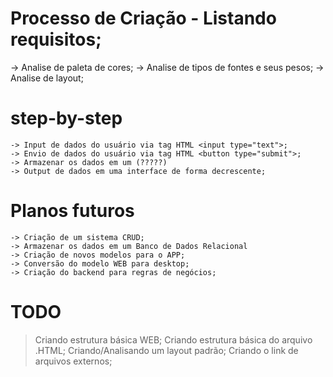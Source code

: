 # Processo de Criação - Listando requisitos;  

 -> Analise de paleta de cores;
 -> Analise de tipos de fontes e seus pesos;
 -> Analise de layout;


  # step-by-step

    -> Input de dados do usuário via tag HTML <input type="text">;
    -> Envio de dados do usuário via tag HTML <button type="submit">;
    -> Armazenar os dados em um (?????)
    -> Output de dados em uma interface de forma decrescente;


  # Planos futuros 

    -> Criação de um sistema CRUD;
    -> Armazenar os dados em um Banco de Dados Relacional
    -> Criação de novos modelos para o APP;
    -> Conversão do modelo WEB para desktop;
    -> Criação do backend para regras de negócios;




# TODO

  > Criando estrutura básica WEB;
  > Criando estrutura básica do arquivo .HTML;
  > Criando/Analisando um layout padrão;
  > Criando o link de arquivos externos;
